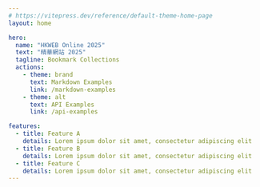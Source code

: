 ```yaml
---
# https://vitepress.dev/reference/default-theme-home-page
layout: home

hero:
  name: "HKWEB Online 2025"
  text: "精華網站 2025"
  tagline: Bookmark Collections
  actions:
    - theme: brand
      text: Markdown Examples
      link: /markdown-examples
    - theme: alt
      text: API Examples
      link: /api-examples

features:
  - title: Feature A
    details: Lorem ipsum dolor sit amet, consectetur adipiscing elit
  - title: Feature B
    details: Lorem ipsum dolor sit amet, consectetur adipiscing elit
  - title: Feature C
    details: Lorem ipsum dolor sit amet, consectetur adipiscing elit
---
```


<script setup>
import RssFeed from './RssFeed.vue'; // Adjust the path as necessary
</script>

<RssFeed />